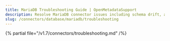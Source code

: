 ```yaml
---
title: MariaDB Troubleshooting Guide | OpenMetadataSupport
description: Resolve MariaDB connector issues including schema drift, access denial, or ingestion configuration errors.
slug: /connectors/database/mariadb/troubleshooting
---
```


{% partial file="/v1.7/connectors/troubleshooting.md" /%}
